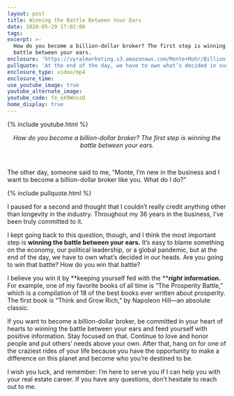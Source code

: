 ```yaml
---
layout: post
title: Winning the Battle Between Your Ears
date: 2020-05-29 17:02:00
tags:
excerpt: >-
  How do you become a billion-dollar broker? The first step is winning the
  battle between your ears.
enclosure: 'https://vyralmarketing.s3.amazonaws.com/Monte+Mohr/Billion-Dollar+Broker.mp4'
pullquote: 'At the end of the day, we have to own what’s decided in our heads.'
enclosure_type: video/mp4
enclosure_time:
use_youtube_image: true
youtube_alternate_image:
youtube_code: fe_eX9WnssQ
home_display: true
---
```


{% include youtube.html %}

<center><em>How do you become a billion-dollar broker? The first step is winning the battle between your ears.</em></center>

&nbsp;

The other day, someone said to me, “Monte, I’m new in the business and I want to become a billion-dollar broker like you. What do I do?”

{% include pullquote.html %}

I paused for a second and thought that I couldn’t really credit anything other than longevity in the industry. Throughout my 36 years in the business, I’ve been truly committed to it.&nbsp;

I kept going back to this question, though, and I think the most important step is **winning the battle between your ears.** It’s easy to blame something on the economy, our political leadership, or a global pandemic, but at the end of the day, we have to own what’s decided in our heads. Are you going to win that battle? How do you win that battle?

I believe you win it by **keeping yourself fed with the&nbsp;*****right*** **information.** For example, one of my favorite books of all time is “The Prosperity Battle,” which is a compilation of 18 of the best books ever written about prosperity. The first book is “Think and Grow Rich,” by Napoleon Hill—an absolute classic.&nbsp;

If you want to become a billion-dollar broker, be committed in your heart of hearts to winning the battle between your ears and feed yourself with positive information. Stay focused on that. Continue to love and honor people and put others’ needs above your own. After that, hang on for one of the craziest rides of your life because you have the opportunity to make a difference on this planet and become who you’re destined to be.&nbsp;

I wish you luck, and remember: I’m here to serve you if I can help you with your real estate career. If you have any questions, don’t hesitate to reach out to me.